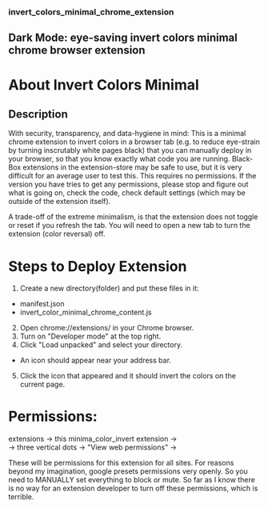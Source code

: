### invert_colors_minimal_chrome_extension
## Dark Mode: eye-saving invert colors minimal chrome browser extension

# About Invert Colors Minimal

## Description
With security, transparency, and data-hygiene in mind: 
This is a minimal chrome extension to invert colors in a browser tab
(e.g. to reduce eye-strain by turning inscrutably white pages black)
that you can manually deploy in your browser, so that you know
exactly what code you are running. Black-Box extensions in the 
extension-store may be safe to use, but it is very difficult for an average
user to test this.
This requires no permissions. If the version you have tries to get any
permissions, please stop and figure out what is going on, check the code,
check default settings (which may be outside of the extension itself).

A trade-off of the extreme minimalism, is that the extension does not toggle
or reset if you refresh the tab. You will need to open a new tab to turn 
the extension (color reversal) off. 
 
# Steps to Deploy Extension
1. Create a new directory(folder) and put these files in it:
- manifest.json
- invert_color_minimal_chrome_content.js  

2. Open chrome://extensions/ in your Chrome browser.
3. Turn on "Developer mode" at the top right.
4. Click "Load unpacked" and select your directory.
- An icon should appear near your address bar. 
5. Click the icon that appeared and it should invert the colors on the current page.

# Permissions:
extensions -> this minima_color_invert extension ->  
-> three vertical dots ->  "View web permissions" -> 

These will be permissions for this extension for all sites.
For reasons beyond my imagination, google presets permissions
very openly. So you need to MANUALLY set everything to block or mute.
So far as I know there is no way for an extension developer to
turn off these permissions, which is terrible. 
